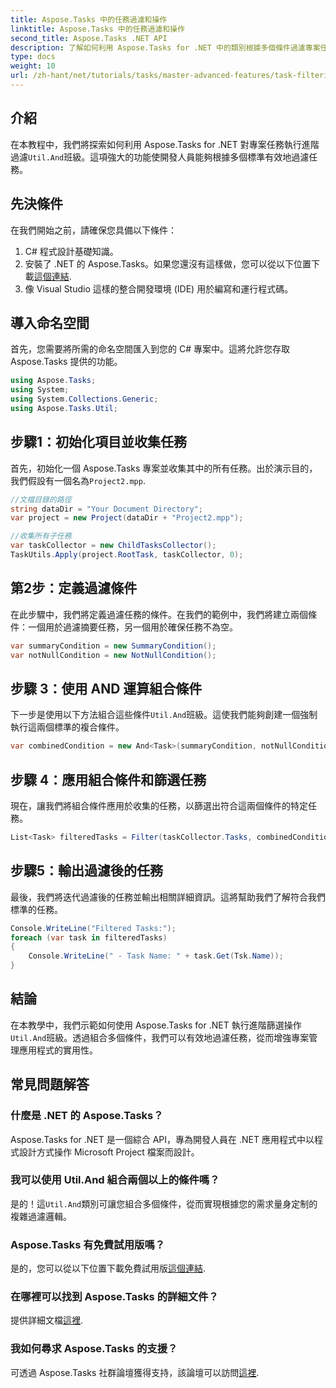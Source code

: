 ```yaml
---
title: Aspose.Tasks 中的任務過濾和操作
linktitle: Aspose.Tasks 中的任務過濾和操作
second_title: Aspose.Tasks .NET API
description: 了解如何利用 Aspose.Tasks for .NET 中的類別根據多個條件過濾專案任務。透過組合摘要任務和非空屬性等標準。
type: docs
weight: 10
url: /zh-hant/net/tutorials/tasks/master-advanced-features/task-filtering-and-operation/
---
```

## 介紹

在本教程中，我們將探索如何利用 Aspose.Tasks for .NET 對專案任務執行進階過濾`Util.And`班級。這項強大的功能使開發人員能夠根據多個標準有效地過濾任務。

## 先決條件

在我們開始之前，請確保您具備以下條件：

1. C# 程式設計基礎知識。
2. 安裝了 .NET 的 Aspose.Tasks。如果您還沒有這樣做，您可以從以下位置下載[這個連結](https://releases.aspose.com/tasks/net/).
3. 像 Visual Studio 這樣的整合開發環境 (IDE) 用於編寫和運行程式碼。

## 導入命名空間

首先，您需要將所需的命名空間匯入到您的 C# 專案中。這將允許您存取 Aspose.Tasks 提供的功能。

```csharp
using Aspose.Tasks;
using System;
using System.Collections.Generic;
using Aspose.Tasks.Util;

```

## 步驟1：初始化項目並收集任務

首先，初始化一個 Aspose.Tasks 專案並收集其中的所有任務。出於演示目的，我們假設有一個名為`Project2.mpp`.

```csharp
//文檔目錄的路徑
string dataDir = "Your Document Directory";
var project = new Project(dataDir + "Project2.mpp");

//收集所有子任務
var taskCollector = new ChildTasksCollector();
TaskUtils.Apply(project.RootTask, taskCollector, 0);
```

## 第2步：定義過濾條件

在此步驟中，我們將定義過濾任務的條件。在我們的範例中，我們將建立兩個條件：一個用於過濾摘要任務，另一個用於確保任務不為空。

```csharp
var summaryCondition = new SummaryCondition();
var notNullCondition = new NotNullCondition();
```

## 步驟 3：使用 AND 運算組合條件

下一步是使用以下方法組合這些條件`Util.And`班級。這使我們能夠創建一個強制執行這兩個標準的複合條件。

```csharp
var combinedCondition = new And<Task>(summaryCondition, notNullCondition);
```

## 步驟 4：應用組合條件和篩選任務

現在，讓我們將組合條件應用於收集的任務，以篩選出符合這兩個條件的特定任務。

```csharp
List<Task> filteredTasks = Filter(taskCollector.Tasks, combinedCondition);
```

## 步驟5：輸出過濾後的任務

最後，我們將迭代過濾後的任務並輸出相關詳細資訊。這將幫助我們了解符合我們標準的任務。

```csharp
Console.WriteLine("Filtered Tasks:");
foreach (var task in filteredTasks)
{
    Console.WriteLine(" - Task Name: " + task.Get(Tsk.Name));
}
```

## 結論

在本教學中，我們示範如何使用 Aspose.Tasks for .NET 執行進階篩選操作`Util.And`班級。透過組合多個條件，我們可以有效地過濾任務，從而增強專案管理應用程式的實用性。

## 常見問題解答

### 什麼是 .NET 的 Aspose.Tasks？

Aspose.Tasks for .NET 是一個綜合 API，專為開發人員在 .NET 應用程式中以程式設計方式操作 Microsoft Project 檔案而設計。

### 我可以使用 Util.And 組合兩個以上的條件嗎？

是的！這`Util.And`類別可讓您組合多個條件，從而實現根據您的需求量身定制的複雜過濾邏輯。

### Aspose.Tasks 有免費試用版嗎？

是的，您可以從以下位置下載免費試用版[這個連結](https://releases.aspose.com/).

### 在哪裡可以找到 Aspose.Tasks 的詳細文件？

提供詳細文檔[這裡](https://reference.aspose.com/tasks/net/).

### 我如何尋求 Aspose.Tasks 的支援？

可透過 Aspose.Tasks 社群論壇獲得支持，該論壇可以訪問[這裡](https://forum.aspose.com/c/tasks/15).